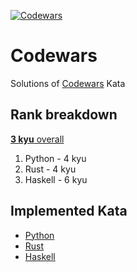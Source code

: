 [![Codewars](https://github.com/matyama/codewars/actions/workflows/codewars.yml/badge.svg)](https://github.com/matyama/codewars/actions/workflows/codewars.yml)

# Codewars
Solutions of [Codewars](https://codewars.com/) Kata

## Rank breakdown
[**3 kyu** overall](https://www.codewars.com/users/matyama)
1. Python - 4 kyu
1. Rust - 4 kyu
1. Haskell - 6 kyu

## Implemented Kata
* [Python](python/README.md)
* [Rust](rust/README.md)
* [Haskell](haskell/README.md)
